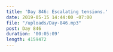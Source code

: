 ```yaml
---
title: 'Day 846: Escalating tensions.'
date: 2019-05-15 14:44:00 -07:00
file: "/uploads/Day-846.mp3"
post: Day 846
duration: '00:05:09'
length: 4159472
---
```


